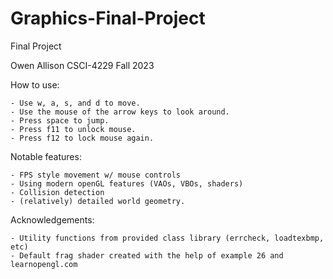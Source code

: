# Graphics-Final-Project
Final Project

Owen Allison
CSCI-4229 Fall 2023

How to use:
     
    - Use w, a, s, and d to move.
    - Use the mouse of the arrow keys to look around.
    - Press space to jump.
    - Press f11 to unlock mouse.
    - Press f12 to lock mouse again.

Notable features:

    - FPS style movement w/ mouse controls
    - Using modern openGL features (VAOs, VBOs, shaders)
    - Collision detection
    - (relatively) detailed world geometry.

Acknowledgements:

    - Utility functions from provided class library (errcheck, loadtexbmp, etc)
    - Default frag shader created with the help of example 26 and learnopengl.com
